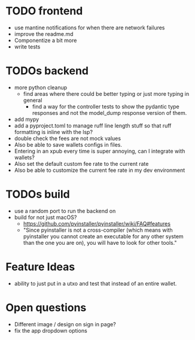 # TODO frontend
- use mantine notifications for when there are network failures
- improve the readme.md
- Componentize a bit more 
- write tests


# TODOs backend
- more python cleanup
  - find areas where there could be better typing or just more typing in general
    - find a way for the controller tests to show the pydantic type responses and not the model_dump response version of them.
- add mypy
- add a pyproject.toml to manage ruff line length stuff so that ruff formatting is inline with the lsp?
- double check the fees are not mock values
- Also be able to save wallets configs in files. 
-  Entering in an xpub every time is super annoying, can I integrate with wallets?
- Also set the default custom fee rate to the current rate 
- Also be able to customize the current fee rate in my dev environment

# TODOs build
- use a random port to run the backend on 
- build for not just macOS? 
  - https://github.com/pyinstaller/pyinstaller/wiki/FAQ#features
  - "Since pyinstaller is not a cross-compiler (which means with pyinstaller you cannot create an executable for any other system than the one you are on), you will have to look for other tools."



# Feature Ideas
- ability to just put in a utxo and test that instead of an entire wallet.


# Open questions 
- Different image / design on sign in page?
- fix the app dropdown options
